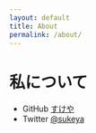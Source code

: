```yaml
---
layout: default 
title: About
permalink: /about/
---
```


# 私について
- GitHub [すけや](https://github.com/sukeya)
- Twitter [@sukeya](https://twitter.com/ReZeroRemLover)
